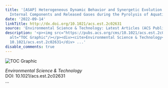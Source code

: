 ```yaml
---
title: '[ASAP] Heterogeneous Dynamic Behavior and Synergetic Evolution Mechanism of
  Internal Components and Released Gases during the Pyrolysis of Aquatic Biomass'
date: '2022-09-14'
linkTitle: http://dx.doi.org/10.1021/acs.est.2c02631
source: 'Environmental Science & Technology: Latest Articles (ACS Publications)'
description: '<p><img src="https://pubs.acs.org/cms/10.1021/acs.est.2c02631/asset/images/medium/es2c02631_0006.gif"
  alt="TOC Graphic"/></p><div><cite>Environmental Science & Technology</cite></div><div>DOI:
  10.1021/acs.est.2c02631</div> ...'
disable_comments: true
---
```

<p><img src="https://pubs.acs.org/cms/10.1021/acs.est.2c02631/asset/images/medium/es2c02631_0006.gif" alt="TOC Graphic"/></p><div><cite>Environmental Science & Technology</cite></div><div>DOI: 10.1021/acs.est.2c02631</div> ...